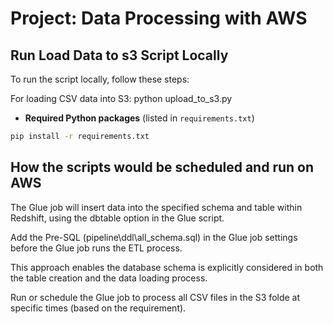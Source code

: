 

# Project: Data Processing with AWS


## **Run Load Data to s3 Script Locally**

To run the script locally, follow these steps:

For loading CSV data into S3:
python upload_to_s3.py

- **Required Python packages** (listed in `requirements.txt`)

```bash
pip install -r requirements.txt
```

## **How the scripts would be scheduled and run on AWS**



The Glue job will insert data into the specified schema and table within Redshift, using the dbtable option in the Glue script.

Add the Pre-SQL (pipeline\ddl\all_schema.sql) in the Glue job settings before the Glue job runs the ETL process.

This approach enables the database schema is explicitly considered in both the table creation and the data loading process.

Run or schedule the Glue job to process all CSV files in the S3 folde at specific times (based on the requirement).